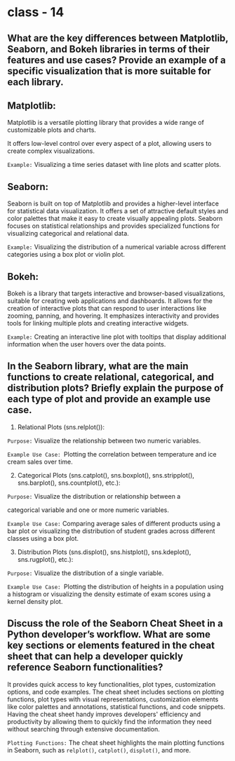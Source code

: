 # class - 14
## What are the key differences between Matplotlib, Seaborn, and Bokeh libraries in terms of their features and use cases? Provide an example of a specific visualization that is more suitable for each library.

## Matplotlib:

Matplotlib is a versatile plotting library that provides a wide range of customizable plots and charts.

It offers low-level control over every aspect of a plot, allowing users to create complex visualizations.

`Example:` Visualizing a time series dataset with line plots and scatter plots.

## Seaborn:

Seaborn is built on top of Matplotlib and provides a higher-level interface for statistical data visualization.
It offers a set of attractive default styles and color palettes that make it easy to create visually appealing plots.
Seaborn focuses on statistical relationships and provides specialized functions for visualizing categorical and relational data.

`Example:` Visualizing the distribution of a numerical variable across different categories using a box plot or violin plot.

## Bokeh:

Bokeh is a library that targets interactive and browser-based visualizations, suitable for creating web applications and dashboards.
It allows for the creation of interactive plots that can respond to user interactions like zooming, panning, and hovering.
It emphasizes interactivity and provides tools for linking multiple plots and creating interactive widgets.

`Example:` Creating an interactive line plot with tooltips that display additional information when the user hovers over the data points.

## In the Seaborn library, what are the main functions to create relational, categorical, and distribution plots? Briefly explain the purpose of each type of plot and provide an example use case.

1. Relational Plots (sns.relplot()):

`Purpose:` Visualize the relationship between two numeric variables.

`Example Use Case: `Plotting the correlation between temperature and ice cream sales over time.

2. Categorical Plots (sns.catplot(), sns.boxplot(), sns.stripplot(), sns.barplot(), sns.countplot(), etc.):

`Purpose:` Visualize the distribution or relationship between a 

categorical variable and one or more numeric variables.

`Example Use Case:` Comparing average sales of different products using a bar plot or visualizing the distribution of student grades across different classes using a box plot.

3. Distribution Plots (sns.displot(), sns.histplot(), sns.kdeplot(), sns.rugplot(), etc.):

`Purpose:` Visualize the distribution of a single variable.

`Example Use Case: `Plotting the distribution of heights in a population using a histogram or visualizing the density estimate of exam scores using a kernel density plot.

## Discuss the role of the Seaborn Cheat Sheet in a Python developer’s workflow. What are some key sections or elements featured in the cheat sheet that can help a developer quickly reference Seaborn functionalities?
It provides quick access to key functionalities, plot types, customization options, and code examples. The cheat sheet includes sections on plotting functions, plot types with visual representations, customization elements like color palettes and annotations, statistical functions, and code snippets. Having the cheat sheet handy improves developers' efficiency and productivity by allowing them to quickly find the information they need without searching through extensive documentation.

`Plotting Functions:` The cheat sheet highlights the main plotting functions in Seaborn, such as `relplot()`, `catplot()`, `displot()`, and more.
